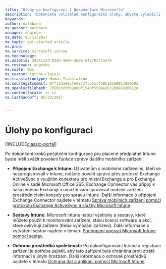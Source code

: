 ```yaml
---
title: "Úlohy po konfiguraci | Dokumentace Microsoftu"
description: "Dokončete volitelné konfigurační úlohy, abyste vylepšili fungování správy mobilních zařízení."
keywords: 
author: nathbarn
ms.author: nathbarn
manager: angrobe
ms.date: 05/11/2017
ms.topic: get-started-article
ms.prod: 
ms.service: microsoft-intune
ms.technology: 
ms.assetid: 34a412cd-8240-4e06-a60e-df270a711e7b
ms.reviewer: angrobe
ms.suite: ems
ms.custom: intune-classic
ms.translationtype: Human Translation
ms.sourcegitcommit: 9ff1adae93fe6873f5551cf58b1a2e89638dee85
ms.openlocfilehash: 705605070b2e80f1548f550aa2632b988820612a
ms.contentlocale: cs-cz
ms.lasthandoff: 05/23/2017


---
```


# <a name="post-configuration-tasks"></a>Úlohy po konfiguraci

[!INCLUDE[classic-portal](../includes/classic-portal.md)]

Po dokončení kroků počáteční konfigurace pro placené předplatné Intune byste měli zvážit povolení funkce správy dalšího mobilního zařízení.

-   **Připojení Exchange k Intune:** Uživatelům s mobilními zařízeními, kteří se nezaregistrovali v Intune, můžete povolit správu přes protokol Exchange ActiveSync s využitím konektoru pro místní Exchange a pro Exchange Online v sadě Microsoft Office 365. Exchange Connector vás připojí k nasazenému Exchangi a umožní vám spravovat mobilní zařízení prostřednictvím konzoly pro správu Intune. Další informace o připojení Exchange Connector najdete v tématu [Správa mobilních zařízení pomocí protokolu Exchange ActiveSync a služby Microsoft Intune](/intune-classic/deploy-use/mobile-device-management-with-exchange-activesync-and-microsoft-intune).

-   **Sestavy Intune:** Microsoft Intune nabízí výstrahy a sestavy, které můžete použít k monitorování zařízení, stavu licencí softwaru a akcí, které ovlivňují zařízení (třeba vymazání zařízení).  Další informace o vytváření sestav najdete v tématu [Pochopení operací Microsoft Intune pomocí sestav](/intune-classic/deploy-use/understand-microsoft-intune-operations-by-using-reports).

-   **Ochrana prostředků společnosti:** Po nakonfigurování Intune a registraci zařízení je potřeba zajistit, aby tato zařízení byla chráněná proti ztrátě informací a jiným hrozbám. Další informace o ochraně prostředků najdete v tématu [Ochrana dat a aplikací pomocí Microsoft Intune](/intune-classic/deploy-use/protect-apps-and-data-with-microsoft-intune).

